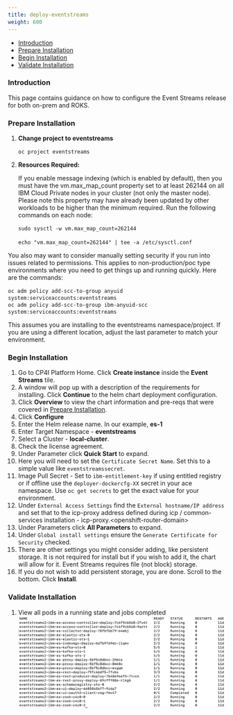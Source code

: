 ```yaml
---
title: deploy-eventstreams
weight: 600
---
```


- [Introduction](#introduction)
- [Prepare Installation](#prepare-installation)
- [Begin Installation](#begin-installation)
- [Validate Installation](#validate-installation)

### Introduction
This page contains guidance on how to configure the Event Streams release for both on-prem and ROKS.

### Prepare Installation

1. **Change project to eventstreams**
   ```
   oc project eventstreams
   ```
2. **Resources Required:**  

    If you enable message indexing (which is enabled by default), then you must have the vm.max_map_count property set to at least 262144 on all IBM Cloud Private nodes in your cluster (not only the master node). Please note this property may have already been updated by other workloads to be higher than the minimum required. Run the following commands on each node:

    ```
    sudo sysctl -w vm.max_map_count=262144

    echo "vm.max_map_count=262144" | tee -a /etc/sysctl.conf
    ```

You also may want to consider manually setting security if you run into issues related to permissions.  This applies to non-production/poc type environments where you need to get things up and running quickly.  Here are the commands:

```
oc adm policy add-scc-to-group anyuid system:serviceaccounts:eventstreams
oc adm policy add-scc-to-group ibm-anyuid-scc system:serviceaccounts:eventstreams
```
This assumes you are installing to the eventstreams namespace/project.  If you are using a different location, adjust the last parameter to match your environment.

### Begin Installation  
1. Go to CP4I Platform Home. Click **Create instance** inside the **Event Streams** tile.  
1. A window will pop up with a description of the requirements for installing. Click **Continue** to the helm chart deployment configuration.    
2. Click **Overview** to view the chart information and pre-reqs that were covered in [Prepare Installation](#prepare-installation).
3. Click **Configure**
4. Enter the Helm release name. In our example, **es-1**
5. Enter Target Namespace - **eventstreams**
6. Select a Cluster - **local-cluster**.
7. Check the license agreement.  
8. Under Parameter click **Quick Start** to expand.
9. Here you will need to set the `Certificate Secret Name`.  Set this to a simple value like `eventstreamssecret`. 
10. Image Pull Secret - Set to `ibm-entitlement-key` if using entitled registry or if offline use the `deployer-dockercfg-XX` secret in your ace namespace.  Use `oc get secrets` to get the exact value for your environment.
11. Under `External Access Settings` find the `External hostname/IP address` and set that to the icp-proxy address defined during icp / common-services installation - icp-proxy.\<openshift-router-domain>  
8. Under Parameters click **All Parameters** to expand. 
9. Under `Global install settings` ensure the `Generate Certificate for Security` checked.
10. There are other settings you might consider adding, like persistent storage.  It is not required for install but if you wish to add it, the chart will allow for it.  Event Streams requires file (not block) storage.
10. If you do not wish to add persistent storage, you are done.  Scroll to the bottom. Click **Install**.

### Validate Installation  
1. View all pods in a running state and jobs completed
   ![](7.es-pods.png)

